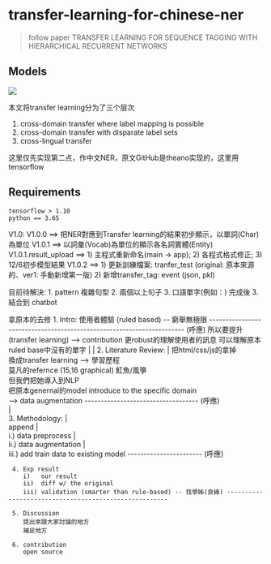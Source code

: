 # transfer-learning-for-chinese-ner

> follow paper TRANSFER LEARNING FOR SEQUENCE TAGGING WITH HIERARCHICAL RECURRENT NETWORKS

## Models

![](http://ww1.sinaimg.cn/large/e1ac6bd5ly1fwq2lqapizj21ba16ajzt.jpg)

本文将transfer learning分为了三个层次

1. cross-domain transfer where label mapping is possible
2. cross-domain transfer with disparate label sets
3. cross-lingual transfer

这里仅先实现第二点，作中文NER，原文GitHub是theano实现的，这里用tensorflow

## Requirements

```
tensorflow > 1.10
python == 3.65
```

V1.0:
    V1.0.0 ==> 把NER對應到Transfer learning的結果初步顯示，以單詞(Char)為單位
    V1.0.1 ==> 以詞彙(Vocab)為單位的顯示各名詞實體(Entity)
        V1.0.1.result_upload ==> 1) 主程式重新命名(main -> app); 2) 各程式格式修正; 3) 12/6初步模型結果
    V1.0.2 ==> 1) 更新訓練檔案: tranfer_test (original: 原本來源的、ver1: 手動新增第一版)
               2) 新增transfer_tag: event (json, pkl)

目前待解決:
    1. pattern 複雜句型
    2. 兩個以上句子
    3. 口語單字(例如：)
完成後
    3. 結合到 chatbot


拿原本的去修
     1. Intro:
        使用者體驗 (ruled based) -- 窮舉無極限 ---------------------------------------------------------------------- (呼應)
        所以要提升 (transfer learning) --> contribution 更robust的理解使用者的訊息 可以理解原本ruled base中沒有的單字      |
                                                                                                                      |
     2. Literature Review:                                                                                            |
        把html/css/js的拿掉                                                                                           
        換成transfer learning --> 學習歷程                                                                                   
            莫凡的refernce  (15,16 graphical)
            魟魚/風箏                                                                                  
            但我們把她導入到NLP                                                                                  
            把原本genernal的model introduce to the specific domain                                         
                --> data augmentation  ----------------------------------- (呼應)                                        
                                                                             |                                        
     3. Methodology:                                                         |                                        
        append                                                               |                                        
            i.)   data preprocess                                            |                                        
            ii.)  data augmentation                                          |                                        
            iii.) add train data to existing model ----------------------- (呼應)                                        

     4. Exp result
        i)   our result
        ii)  diff w/ the original
        iii) validation (smarter than rule-based) -- 找學姊(良緣) ------------------------------------------------------

     5. Discussion
        提出來跟大家討論的地方
        補足地方

     6. contribution   
        open source
